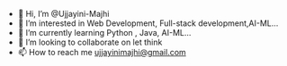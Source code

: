 - 👋 Hi, I’m @Ujjayini-Majhi
- 👀 I’m interested in Web Development, Full-stack development,AI-ML...
- 🌱 I’m currently learning Python , Java, AI-ML...
- 💞️ I’m looking to collaborate on let think
- 📫 How to reach me ujjayinimajhi@gmail.com

<!---
Ujjayini-majhi/Ujjayini-majhi is a ✨ special ✨ repository because its `README.md` (this file) appears on your GitHub profile.
You can click the Preview link to take a look at your changes.
--->
